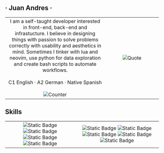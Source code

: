 ## · Juan Andres ·

<table align="center">
  <tr>
    <td align="center" width="65%">
      I am a self-taught developer interested in front-end, back-end and infrastucture. I believe in designing things with passion to solve problems correctly with usability and aesthetics in mind. Sometimes I tinker with lua and neovim, use python for data exploration and create bash scripts to automate workflows. 
      <br /><br />
      C1 English · A2 German · Native Spanish
      <br /><br />
      <img alt="Counter" src="https://profile-counter.glitch.me/JuanBaut/count.svg" />
    </td>
    <td align="center" width="35%">
      <img alt="Quote" src="https://quotes-github-readme.vercel.app/api?type=vertical" />
    </td>
  </tr>
</table>

## Skills

<table>
  <td>
    <div align="center">
      <img alt="Static Badge" src="https://img.shields.io/badge/bash-000?style=for-the-badge">
      <img alt="Static Badge" src="https://img.shields.io/badge/typescript-fff?style=for-the-badge">
      <img alt="Static Badge" src="https://img.shields.io/badge/python-000?style=for-the-badge">
      <img alt="Static Badge" src="https://img.shields.io/badge/lua-fff?style=for-the-badge">
    </div>
  </td>
  <td>
    <div align="center">
      <img alt="Static Badge" src="https://img.shields.io/badge/django-000?style=for-the-badge">
      <img alt="Static Badge" src="https://img.shields.io/badge/node.js-fff?style=for-the-badge">
      <img alt="Static Badge" src="https://img.shields.io/badge/react-000?style=for-the-badge">
      <img alt="Static Badge" src="https://img.shields.io/badge/next.js-fff?style=for-the-badge">
      <img alt="Static Badge" src="https://img.shields.io/badge/hydrogen-000?style=for-the-badge">
    </div>
  </td>
</table>

